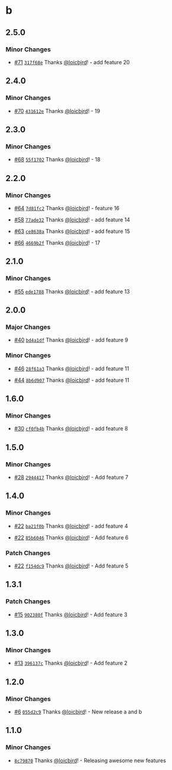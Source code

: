 # b

## 2.5.0

### Minor Changes

- [#71](https://github.com/loicbjrd/release-tests/pull/71) [`317f68e`](https://github.com/loicbjrd/release-tests/commit/317f68e1191a2f454fcfa2f7f18f4ad7b08acceb) Thanks [@loicbjrd](https://github.com/loicbjrd)! - add feature 20

## 2.4.0

### Minor Changes

- [#70](https://github.com/loicbjrd/release-tests/pull/70) [`431612e`](https://github.com/loicbjrd/release-tests/commit/431612e959bec4bd0ab7b74e80765e89f93c372a) Thanks [@loicbjrd](https://github.com/loicbjrd)! - 19

## 2.3.0

### Minor Changes

- [#68](https://github.com/loicbjrd/release-tests/pull/68) [`55f1702`](https://github.com/loicbjrd/release-tests/commit/55f17024bc248939a3c89b0987a0627461113dcb) Thanks [@loicbjrd](https://github.com/loicbjrd)! - 18

## 2.2.0

### Minor Changes

- [#64](https://github.com/loicbjrd/release-tests/pull/64) [`7d81fc2`](https://github.com/loicbjrd/release-tests/commit/7d81fc270ef3d87baae8532c5611791868b6881b) Thanks [@loicbjrd](https://github.com/loicbjrd)! - feature 16

- [#58](https://github.com/loicbjrd/release-tests/pull/58) [`77ade32`](https://github.com/loicbjrd/release-tests/commit/77ade32fa744c55a026e0fa4289a48232a718fe6) Thanks [@loicbjrd](https://github.com/loicbjrd)! - add feature 14

- [#63](https://github.com/loicbjrd/release-tests/pull/63) [`ce8638a`](https://github.com/loicbjrd/release-tests/commit/ce8638a162aaef0bc6a5a28db520a0f265199e42) Thanks [@loicbjrd](https://github.com/loicbjrd)! - add feature 15

- [#66](https://github.com/loicbjrd/release-tests/pull/66) [`4669b2f`](https://github.com/loicbjrd/release-tests/commit/4669b2fea4fb1d0559aaa4dcc99ba0a02b1f0b5d) Thanks [@loicbjrd](https://github.com/loicbjrd)! - 17

## 2.1.0

### Minor Changes

- [#55](https://github.com/loicbjrd/release-tests/pull/55) [`ede1788`](https://github.com/loicbjrd/release-tests/commit/ede178819e41b32a1056e50a369d61ed274cfddc) Thanks [@loicbjrd](https://github.com/loicbjrd)! - add feature 13

## 2.0.0

### Major Changes

- [#40](https://github.com/loicbjrd/release-tests/pull/40) [`bd4a1df`](https://github.com/loicbjrd/release-tests/commit/bd4a1df6e359568ee58bc43a8a84f47a48f63e33) Thanks [@loicbjrd](https://github.com/loicbjrd)! - add feature 9

### Minor Changes

- [#46](https://github.com/loicbjrd/release-tests/pull/46) [`28f61a3`](https://github.com/loicbjrd/release-tests/commit/28f61a3c937aaffd406db9352d1c0fa4bcb3f516) Thanks [@loicbjrd](https://github.com/loicbjrd)! - add feature 11

- [#44](https://github.com/loicbjrd/release-tests/pull/44) [`8b6d907`](https://github.com/loicbjrd/release-tests/commit/8b6d907078b03c3cf3592c796a9d1cf2e6b36cc6) Thanks [@loicbjrd](https://github.com/loicbjrd)! - add feature 11

## 1.6.0

### Minor Changes

- [#30](https://github.com/loicbjrd/release-tests/pull/30) [`cf0fb4b`](https://github.com/loicbjrd/release-tests/commit/cf0fb4bbd20f6fd72407e730215142c0350871ae) Thanks [@loicbjrd](https://github.com/loicbjrd)! - add feature 8

## 1.5.0

### Minor Changes

- [#28](https://github.com/loicbjrd/release-tests/pull/28) [`2944417`](https://github.com/loicbjrd/release-tests/commit/294441796882065ab777228a80bc63dd50963f6f) Thanks [@loicbjrd](https://github.com/loicbjrd)! - Add feature 7

## 1.4.0

### Minor Changes

- [#22](https://github.com/loicbjrd/release-tests/pull/22) [`ba21f0b`](https://github.com/loicbjrd/release-tests/commit/ba21f0bbaf5b16db45b0c475df4f888f74632f16) Thanks [@loicbjrd](https://github.com/loicbjrd)! - add feature 4

- [#22](https://github.com/loicbjrd/release-tests/pull/22) [`85b6046`](https://github.com/loicbjrd/release-tests/commit/85b604629e2068189d542ebfeb465e52a33a6f62) Thanks [@loicbjrd](https://github.com/loicbjrd)! - Add feature 6

### Patch Changes

- [#22](https://github.com/loicbjrd/release-tests/pull/22) [`f154dc9`](https://github.com/loicbjrd/release-tests/commit/f154dc96f05687e2121d9c7dc063024bc283b09b) Thanks [@loicbjrd](https://github.com/loicbjrd)! - Add feature 5

## 1.3.1

### Patch Changes

- [#15](https://github.com/loicbjrd/release-tests/pull/15) [`902380f`](https://github.com/loicbjrd/release-tests/commit/902380fbfb09ec0925f9f05212c4f7af6947ba26) Thanks [@loicbjrd](https://github.com/loicbjrd)! - Add feature 3

## 1.3.0

### Minor Changes

- [#13](https://github.com/loicbjrd/release-tests/pull/13) [`396137c`](https://github.com/loicbjrd/release-tests/commit/396137c97f29c3ff13260431f824e5401483b33d) Thanks [@loicbjrd](https://github.com/loicbjrd)! - Add feature 2

## 1.2.0

### Minor Changes

- [#6](https://github.com/loicbjrd/release-tests/pull/6) [`055d2c9`](https://github.com/loicbjrd/release-tests/commit/055d2c9e03d51b8545062369d4ad8cbfb4d61c0c) Thanks [@loicbjrd](https://github.com/loicbjrd)! - New release a and b

## 1.1.0

### Minor Changes

- [`8c79870`](https://github.com/loicbjrd/release-tests/commit/8c7987017191b883697e94e3df73cb2d16f78140) Thanks [@loicbjrd](https://github.com/loicbjrd)! - Releasing awesome new features

